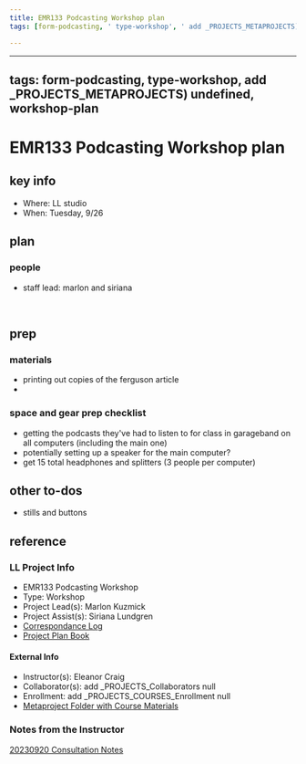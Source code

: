 ```yaml
---
title: EMR133 Podcasting Workshop plan
tags: [form-podcasting, ' type-workshop', ' add _PROJECTS_METAPROJECTS) undefined', ' workshop-plan']

---
```


---
tags: form-podcasting, type-workshop, add _PROJECTS_METAPROJECTS) undefined, workshop-plan
---


# EMR133 Podcasting Workshop plan

## key info
- Where: LL studio
- When: Tuesday, 9/26

## plan

### people
* staff lead: marlon and siriana

 
## prep
### materials
* printing out copies of the ferguson article
* 
### space and gear prep checklist
* getting the podcasts they've had to listen to for class in garageband on all computers (including the main one)
* potentially setting up a speaker for the main computer?
* get 15 total headphones and splitters (3 people per computer)

## other to-dos
* stills and buttons 

## reference
### LL Project Info
* EMR133 Podcasting Workshop
* Type: Workshop
* Project Lead(s): Marlon Kuzmick
* Project Assist(s): Siriana Lundgren
* [Correspondance Log](https://drive.google.com/drive/folders/1AFyLRJjW9M5_Wjm_7EvsAGRVhJ8NPkGD?usp=drive_link)
* [Project Plan Book](https://hackmd.io/@ll-23-24/SJ3i3lHR2)

#### External Info
* Instructor(s): Eleanor Craig
* Collaborator(s): add _PROJECTS_Collaborators null
* Enrollment: add _PROJECTS_COURSES_Enrollment null
* [Metaproject Folder with Course Materials](https://drive.google.com/drive/folders/1DZ3eyuJwVUXklSUHZCvqoDGBdUK__2X4)
### Notes from the Instructor
[20230920 Consultation Notes](https://docs.google.com/document/d/1UQYj5ZlDUjOHd32JUJ9LH1-yzsOLeX3QlbrY-xA4qhQ/edit)
